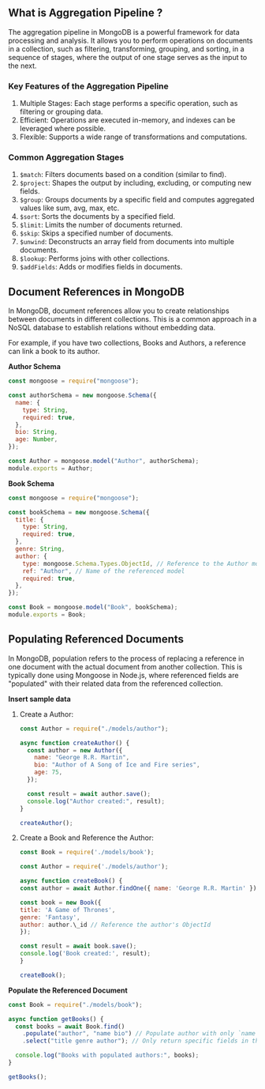 ## What is Aggregation Pipeline ?

The aggregation pipeline in MongoDB is a powerful framework for data processing and analysis. It allows you to perform operations on documents in a collection, such as filtering, transforming, grouping, and sorting, in a sequence of stages, where the output of one stage serves as the input to the next.

### Key Features of the Aggregation Pipeline

1. Multiple Stages: Each stage performs a specific operation, such as filtering or grouping data.
2. Efficient: Operations are executed in-memory, and indexes can be leveraged where possible.
3. Flexible: Supports a wide range of transformations and computations.

### Common Aggregation Stages

1. `$match`: Filters documents based on a condition (similar to find).
2. `$project`: Shapes the output by including, excluding, or computing new fields.
3. `$group`: Groups documents by a specific field and computes aggregated values like sum, avg, max, etc.
4. `$sort`: Sorts the documents by a specified field.
5. `$limit`: Limits the number of documents returned.
6. `$skip`: Skips a specified number of documents.
7. `$unwind`: Deconstructs an array field from documents into multiple documents.
8. `$lookup`: Performs joins with other collections.
9. `$addFields`: Adds or modifies fields in documents.

## Document References in MongoDB

In MongoDB, document references allow you to create relationships between documents in different collections. This is a common approach in a NoSQL database to establish relations without embedding data.

For example, if you have two collections, Books and Authors, a reference can link a book to its author.

**Author Schema**

```javascript
const mongoose = require("mongoose");

const authorSchema = new mongoose.Schema({
  name: {
    type: String,
    required: true,
  },
  bio: String,
  age: Number,
});

const Author = mongoose.model("Author", authorSchema);
module.exports = Author;
```

**Book Schema**

```javascript
const mongoose = require("mongoose");

const bookSchema = new mongoose.Schema({
  title: {
    type: String,
    required: true,
  },
  genre: String,
  author: {
    type: mongoose.Schema.Types.ObjectId, // Reference to the Author model
    ref: "Author", // Name of the referenced model
    required: true,
  },
});

const Book = mongoose.model("Book", bookSchema);
module.exports = Book;
```

## Populating Referenced Documents

In MongoDB, population refers to the process of replacing a reference in one document with the actual document from another collection. This is typically done using Mongoose in Node.js, where referenced fields are "populated" with their related data from the referenced collection.

**Insert sample data**

1.  Create a Author:

    ```javascript
    const Author = require("./models/author");

    async function createAuthor() {
      const author = new Author({
        name: "George R.R. Martin",
        bio: "Author of A Song of Ice and Fire series",
        age: 75,
      });

      const result = await author.save();
      console.log("Author created:", result);
    }

    createAuthor();
    ```

2.  Create a Book and Reference the Author:

    ```javascript
    const Book = require('./models/book');

    const Author = require('./models/author');

    async function createBook() {
    const author = await Author.findOne({ name: 'George R.R. Martin' });

    const book = new Book({
    title: 'A Game of Thrones',
    genre: 'Fantasy',
    author: author.\_id // Reference the author's ObjectId
    });

    const result = await book.save();
    console.log('Book created:', result);
    }

    createBook();
    ```

**Populate the Referenced Document**

```javascript
const Book = require("./models/book");

async function getBooks() {
  const books = await Book.find()
    .populate("author", "name bio") // Populate author with only `name` and `bio` fields
    .select("title genre author"); // Only return specific fields in the book document

  console.log("Books with populated authors:", books);
}

getBooks();
```
